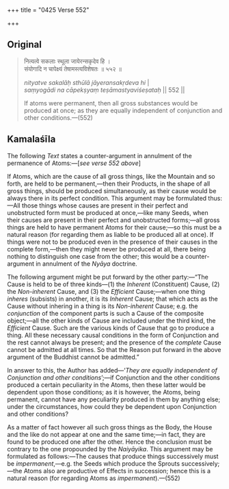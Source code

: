 +++
title = "0425 Verse 552"

+++
## Original 
>
> नित्यत्वे सकलाः स्थूला जायेरन्सकृदेव हि ।  
> संयोगादि न चापेक्ष्यं तेषामस्त्यविशेषतः ॥ ५५२ ॥ 
>
> *nityatve sakalāḥ sthūlā jāyeransakṛdeva hi* \|  
> *saṃyogādi na cāpekṣyaṃ teṣāmastyaviśeṣataḥ* \|\| 552 \|\| 
>
> If atoms were permanent, then all gross substances would be produced at once; as they are equally independent of conjunction and other conditions.—(552)



## Kamalaśīla

The following *Text* states a counter-argument in annulment of the permanence of Atoms:—[*see verse 552 above*]

If Atoms, which are the cause of all gross things, like the Mountain and so forth, are held to be permanent,—then their Products, in the shape of all gross things, should be produced simultaneously, as their cause would be always there in its perfect condition. This argument may be formulated thus:—All those things whose causes are present in their perfect and unobstructed form must be produced at once,—like many Seeds, when their causes are present in their perfect and unobstructed forms;—all gross things are held to have permanent Atoms for their cause;—so this must be a natural reason (for regarding them as liable to be produced all at once). If things were not to be produced even in the presence of their causes in the complete form,—then they might never be produced at all, there being nothing to distinguish one case from the other; this would be a counter-argument in annulment of the *Nyāya* doctrine.

The following argument might be put forward by the other party:—“The Cause is held to be of three kinds—(1) the *Inherent* (Constituent) Cause, (2) the *Non-inherent* Cause, and (3) the *Efficient* Cause;—when one thing *inheres* (subsists) in another, it is its *Inherent* Cause; that which acts as the Cause without inhering in a thing is its *Non-inherent* Cause; e.g. the *conjunction* of the component parts is such a Cause of the composite object;—all the other kinds of Cause are included under the third kind, the *Efficient* Cause. Such are the various kinds of Cause that go to produce a thing. All these necessary causal conditions in the form of Conjunction and the rest cannot always be present; and the presence of the *complete* Cause cannot be admitted at all times. So that the Reason put forward in the above argument of the Buddhist cannot be admitted.”

In answer to this, the Author has added—‘*They are equally independent of Conjunction and other conditions*’;—if Conjunction and the other conditions produced a certain peculiarity in the Atoms, then these latter would be dependent upon those conditions; as it is however, the Atoms, being permanent, cannot have any peculiarity produced in them by anything else; under the circumstances, how could they be dependent upon Conjunction and other conditions?

As a matter of fact however all such gross things as the Body, the House and the like do not appear at one and the same time;—in fact, they are found to be produced one after the other. Hence the conclusion must be contrary to the one propounded by the *Naiyāyika*. This argument may be formulated as follows:—The causes that produce things successively must be *impermanent*,—e.g. the Seeds which produce the Sprouts successively;—the Atoms also are productive of Effects in succession; hence this is a natural reason (for regarding Atoms as *impermanent*).—(552)


